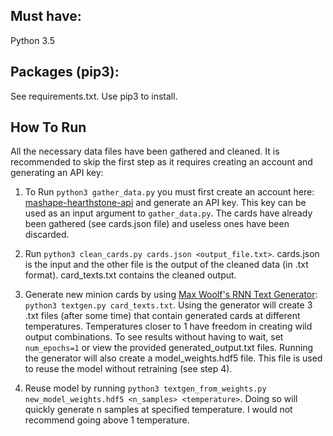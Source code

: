 ## Must have:
 
Python 3.5

## Packages (pip3):

See requirements.txt. Use pip3 to install.

## How To Run

All the necessary data files have been gathered and cleaned. It is recommended to skip the first step as it requires creating an account and generating an API key:

1. To Run `python3 gather_data.py` you must first create an account here: [mashape-hearthstone-api](https://market.mashape.com/omgvamp/hearthstone) and generate an API key. This key can be used as an input argument to `gather_data.py`. The cards have already been gathered (see cards.json file) and useless ones have been discarded.

2. Run `python3 clean_cards.py cards.json <output_file.txt>`. cards.json is the input and the other file is the output of the cleaned data (in .txt format). card_texts.txt contains the cleaned output.

3. Generate new minion cards by using [Max Woolf's RNN Text Generator](https://github.com/minimaxir/textgenrnn): `python3 textgen.py card_texts.txt`. Using the generator will create 3 .txt files (after some time) that contain generated cards at different temperatures. Temperatures closer to 1 have freedom in creating wild output combinations. To see results without having to wait, set `num_epochs=1` or view the provided generated_output.txt files. Running the generator will also create a model_weights.hdf5 file. This file is used to reuse the model without retraining (see step 4).

4. Reuse model by running `python3 textgen_from_weights.py new_model_weights.hdf5 <n_samples> <temperature>`. Doing so will quickly generate n samples at specified temperature. I would not recommend going above 1 temperature.
